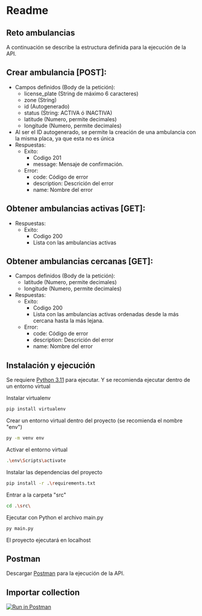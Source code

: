 # Readme
## Reto ambulancias


A continuación se describe la estructura definida para la ejecución de la API.

## Crear ambulancia [POST]:

- Campos definidos (Body de la petición):
    - license_plate (String de máximo 6 caracteres)
    - zone (String)
    - id (Autogenerado)
    - status (String: ACTIVA ó INACTIVA)
    - latitude (Numero, permite decimales)
    - longitude (Numero, permite decimales)
- Al ser el ID autogenerado, se permite la creación de una ambulancia con la misma placa, ya que esta no es única
- Respuestas:
    - Exito: 
        - Codigo 201
        - message: Mensaje de confirmación.
    - Error:
        -  code: Código de error
        -  description: Descrición del error
        -  name: Nombre del error

## Obtener ambulancias activas [GET]:
- Respuestas:
    - Exito:
        - Codigo 200
        - Lista con las ambulancias activas

## Obtener ambulancias cercanas [GET]:
- Campos definidos (Body de la petición):
    - latitude (Numero, permite decimales)
    - longitude (Numero, permite decimales)
- Respuestas:
    - Exito: 
        - Codigo 200
        - Lista con las ambulancias activas ordenadas desde la más cercana hasta la más lejana.
    - Error:
        -  code: Código de error
        -  description: Descrición del error
        -  name: Nombre del error
## Instalación y ejecución

Se requiere [Python 3.11](https://www.python.org) para ejecutar.
Y se recomienda ejecutar dentro de un entorno virtual

Instalar virtualenv

```sh
pip install virtualenv
```

Crear un entorno virtual dentro del proyecto (se recomienda el nombre "env")

```sh
py -m venv env
```

Activar el entorno virtual

```sh
.\env\Scripts\activate
```

Instalar las dependencias del proyecto

```sh
pip install -r .\requirements.txt
```

Entrar a la carpeta "src"

```sh
cd .\src\ 
```

Ejecutar con Python el archivo main.py

```sh
py main.py
```

El proyecto ejecutará en localhost

## Postman
Descargar [Postman](https://www.postman.com/downloads/)  para la ejecución de la API. 

## Importar collection 
[![Run in Postman](https://run.pstmn.io/button.svg)](https://app.getpostman.com/run-collection/d5f2d22ffede776c3167?action=collection%2Fimport) 




